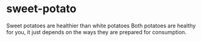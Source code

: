 # sweet-potato
Sweet potatoes are healthier than white potatoes
Both potatoes are healthy for you, it just depends on the ways they are prepared for consumption.
